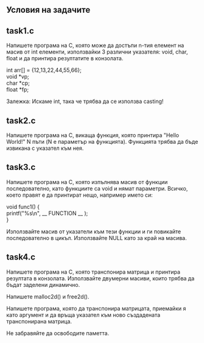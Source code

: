 
## Условия на задачите

## task1.c 

Напишете програма на C, която може да достъпи n-тия елемент на масив от int елементи, използвайки 3 различни указателя: void, char, float и да принтира резултатите в конзолата.

int arr[] = {12,13,22,44,55,66}; <br />
void *vp; <br />
char *cp; <br />
float *fp; <br />

Залежка: Искаме int, така че трябва да се използва casting!


## task2.c 

Напишете програма на C, викаща функция, която принтира "Hello World!" N пъти (N е параметър на функцията). Функцията трябва да бъде извикана с указател към нея.


## task3.c

Напишете програма на C, която изпълнява масив от функции последователно, като функциите са void и нямат параметри. Всичко, което правят е да принтират нещо, например името си:

void func1() { <br />
	printf("%s\n", __ FUNCTION __ ); <br />
} <br />

Използвайте масив от указатели към тези функции и ги повикайте последователно в цикъл. Използвайте NULL като за край на масива.

## task4.c

Напишете програма на C, която транспонира матрица и принтира резултата в конзолата. Използвайте двумерни масиви, които трябва да бъдат заделени динамично.

Напишете malloc2d() и free2d().

Напишете програма, която да транспонира матрицата, приемайки я като аргумент и да връща указател към ново създадената транспонирана матрица.

Не забравяйте да освободите паметта. 